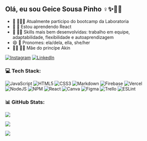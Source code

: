 ## Olá, eu sou Geice Sousa Pinho ♀️✨👋🏾

- 🔭 👩🏾‍🎓  Atualmente participo do bootcamp da Laboratoria 
- 🌱 📖 Estou aprendendo React 
- 👯 ✍🏾 Skills mais bem desenvolvidas: trabalho em equipe, adaptabilidade, flexibilidade e autoaprendizagem 
- 😄 🎤 Pronomes: ela/dela, ella, she/her
- 👩🏿 👶🏽 Mãe do princípe Akin

[![Instagram](https://img.shields.io/badge/Instagram-%23E4405F.svg?logo=Instagram&logoColor=white)](https://instagram.com/psgeice) [![LinkedIn](https://img.shields.io/badge/LinkedIn-%230077B5.svg?logo=linkedin&logoColor=white)](https://www.linkedin.com/in/geice-sousa-pinho/) 

### 💻 Tech Stack:
![JavaScript](https://img.shields.io/badge/javascript-%23323330.svg?style=flat&logo=javascript&logoColor=%23F7DF1E) ![HTML5](https://img.shields.io/badge/html5-%23E34F26.svg?style=flat&logo=html5&logoColor=white) ![CSS3](https://img.shields.io/badge/css3-%231572B6.svg?style=flat&logo=css3&logoColor=white) ![Markdown](https://img.shields.io/badge/markdown-%23000000.svg?style=flat&logo=markdown&logoColor=white) ![Firebase](https://img.shields.io/badge/firebase-%23039BE5.svg?style=flat&logo=firebase) ![Vercel](https://img.shields.io/badge/vercel-%23000000.svg?style=flat&logo=vercel&logoColor=white) ![NodeJS](https://img.shields.io/badge/node.js-6DA55F?style=flat&logo=node.js&logoColor=white) ![NPM](https://img.shields.io/badge/NPM-%23000000.svg?style=flat&logo=npm&logoColor=white) ![React](https://img.shields.io/badge/react-%2320232a.svg?style=flat&logo=react&logoColor=%2361DAFB) ![Canva](https://img.shields.io/badge/Canva-%2300C4CC.svg?style=flat&logo=Canva&logoColor=white) 	![Figma](https://img.shields.io/badge/figma-%23F24E1E.svg?style=flat&logo=figma&logoColor=white) ![Trello](https://img.shields.io/badge/Trello-%23026AA7.svg?style=flat&logo=Trello&logoColor=white) ![ESLint](https://img.shields.io/badge/ESLint-4B3263?style=flat&logo=eslint&logoColor=white)
### 📊 GitHub Stats:
![](https://github-readme-stats.vercel.app/api/top-langs/?username=Geice-Sousa&theme=ayu-mirage&hide_border=false&include_all_commits=false&count_private=false&layout=compact)

![](https://github-readme-stats.vercel.app/api?username=Geice-Sousa&theme=ayu-mirage&hide_border=false&include_all_commits=false&count_private=false)<br/>

![](https://github-readme-streak-stats.herokuapp.com/?user=Geice-Sousa&theme=ayu-mirage&hide_border=false)<br/>


<!-- Proudly created with GPRM ( https://gprm.itsvg.in ) -->
